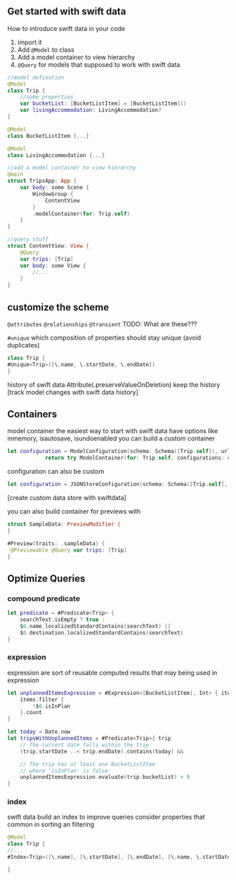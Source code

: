 ## Get started with swift data
How to introduce swift data in your code
1) import it
2) Add `@Model` to class
4) Add a model container to view hierarchy 
5) `@Query` for models that supposed to work with swift data
```swift
//model defination
@Model
class Trip {
    //some properties
    var bucketList: [BucketListItem] = [BucketListItem]()
    var livingAccommodation: LivingAccommodation?
}

@Model
class BucketListItem {...}

@Model
class LivingAccommodation {...}

//add a model container to view hierarchy
@main
struct TripsApp: App {
    var body: some Scene {
        WindowGroup {
            ContentView
        }
        .modelContainer(for: Trip.self)
    }
}

//query stuff
struct ContentView: View {
    @Query
    var trips: [Trip]
    var body: some View {
        //...
    }
}
```
## customize the scheme
`@attributes`
`@relationships`
`@transient`
TODO: What are these???

`#unique`
which composition of properties should stay unique (avoid duplicates)
```swift
class Trip {
#Unique<Trip>([\.name, \.startDate, \.endDate])
}
```

history of swift data
Attribute(.preserveValueOnDeletion) keep the history
[track model changes with swift data history]
## Containers
model container the easiest way to start with swift data
have options like inmemory, isautosave, isundoenabled
you can build a custom container
```swift
let configuration = ModelConfiguration(schema: Schema([Trip.self]), url: fileURL)
            return try ModelContainer(for: Trip.self, configurations: configuration)
```
configuration can also be custom 
```swift
let configuration = JSONStoreConfiguration(schema: Schema([Trip.self], url: fileurl)
```
[create custom data store with swiftdata]

you can also build container for previews with 
```swift
struct SampleData: PreviewModifier {
}

#Preview(traits: .sampleData) {
 @Previewable @Query var trips: [Trip]
}
```

## Optimize Queries
### compound predicate
```swift
let predicate = #Predicate<Trip> {
    searchText.isEmpty ? true :
    $0.name.localizedStandardContains(searchText) ||
    $0.destination.localizedStandardContains(searchText)
}
```
### expression
expression are sort of reusable computed results that may being used in expression
```swift
let unplannedItemsExpression = #Expression<[BucketListItem], Int> { items in
    items.filter {
        !$0.isInPlan
    }.count
}

let today = Date.now
let tripsWithUnplannedItems = #Predicate<Trip>{ trip
    // The current date falls within the trip
    (trip.startDate ..< trip.endDate).contains(today) &&

    // The trip has at least one BucketListItem
    // where 'isInPlan' is false
    unplannedItemsExpression.evaluate(trip.bucketList) > 0
}
```
### index
swift data build an index to improve queries
consider properties that common in sorting an filtering
```swift
@Model 
class Trip {
//...
#Index<Trip>([\.name], [\.startDate], [\.endDate], [\.name, \.startDate, \.endDate])

}
```